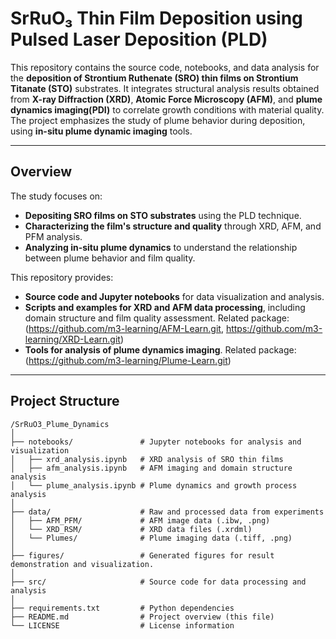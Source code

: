 # SrRuO₃ Thin Film Deposition using Pulsed Laser Deposition (PLD)

This repository contains the source code, notebooks, and data analysis for the **deposition of Strontium Ruthenate (SRO) thin films on Strontium Titanate (STO)** substrates. It integrates structural analysis results obtained from **X-ray Diffraction (XRD)**, **Atomic Force Microscopy (AFM)**, and **plume dynamics imaging(PDI)** to correlate growth conditions with material quality. The project emphasizes the study of plume behavior during deposition, using **in-situ plume dynamic imaging** tools.

---

## Overview

The study focuses on:
- **Depositing SRO films on STO substrates** using the PLD technique.
- **Characterizing the film's structure and quality** through XRD, AFM, and PFM analysis.
- **Analyzing in-situ plume dynamics** to understand the relationship between plume behavior and film quality.

This repository provides:
- **Source code and Jupyter notebooks** for data visualization and analysis.
- **Scripts and examples for XRD and AFM data processing**, including domain structure and film quality assessment. Related package: (https://github.com/m3-learning/AFM-Learn.git, https://github.com/m3-learning/XRD-Learn.git)
- **Tools for analysis of plume dynamics imaging**. Related package: (https://github.com/m3-learning/Plume-Learn.git)

---

## Project Structure

```
/SrRuO3_Plume_Dynamics
│
├── notebooks/               # Jupyter notebooks for analysis and visualization
│   ├── xrd_analysis.ipynb   # XRD analysis of SRO thin films
│   ├── afm_analysis.ipynb   # AFM imaging and domain structure analysis
│   └── plume_analysis.ipynb # Plume dynamics and growth process analysis
│
├── data/                    # Raw and processed data from experiments
│   ├── AFM_PFM/             # AFM image data (.ibw, .png)
│   └── XRD_RSM/             # XRD data files (.xrdml)
│   └── Plumes/              # Plume imaging data (.tiff, .png)
│
├── figures/                 # Generated figures for result demonstration and visualization.
│
├── src/                     # Source code for data processing and analysis
│
├── requirements.txt         # Python dependencies
├── README.md                # Project overview (this file)
└── LICENSE                  # License information
```